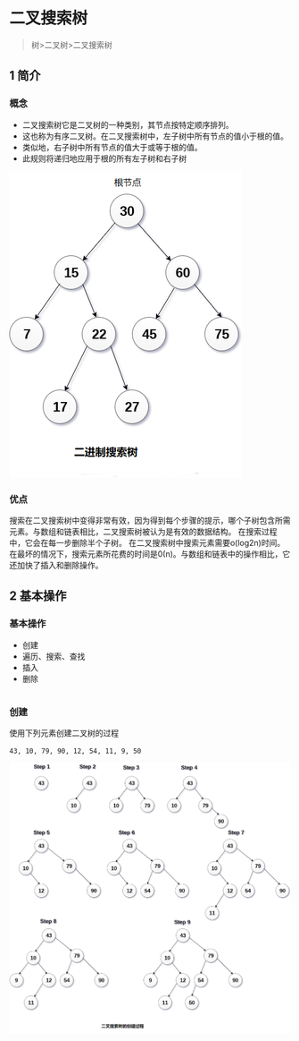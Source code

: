 # 二叉搜索树
> 树>二叉树>二叉搜索树

## 1 简介

### 概念
* 二叉搜索树它是二叉树的一种类别，其节点按特定顺序排列。
* 这也称为有序二叉树。在二叉搜索树中，左子树中所有节点的值小于根的值。
* 类似地，右子树中所有节点的值大于或等于根的值。
* 此规则将递归地应用于根的所有左子树和右子树

![](2021-03-12-22-46-59.png)

### 优点

搜索在二叉搜索树中变得非常有效，因为得到每个步骤的提示，哪个子树包含所需元素。与数组和链表相比，二叉搜索树被认为是有效的数据结构。 在搜索过程中，它会在每一步删除半个子树。 在二叉搜索树中搜索元素需要o(log2n)时间。 在最坏的情况下，搜索元素所花费的时间是0(n)。与数组和链表中的操作相比，它还加快了插入和删除操作。

## 2 基本操作
### 基本操作

* 创建
* 遍历、搜索、查找
* 插入
* 删除

```
```
### 创建
使用下列元素创建二叉树的过程
```
43, 10, 79, 90, 12, 54, 11, 9, 50
```

![](2021-03-12-22-48-28.png)


